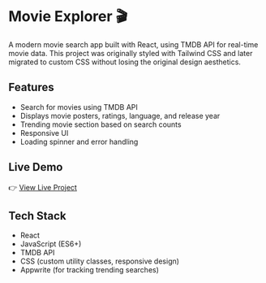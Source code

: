 # Movie Explorer 🎬

A modern movie search app built with React, using TMDB API for real-time movie data. This project was originally styled with Tailwind CSS and later migrated to custom CSS without losing the original design aesthetics.

## Features

- Search for movies using TMDB API
- Displays movie posters, ratings, language, and release year
- Trending movie section based on search counts
- Responsive UI
- Loading spinner and error handling


## Live Demo

👉 [View Live Project](https://movie-explorer-khaki-nine.vercel.app/)


## Tech Stack

- React
- JavaScript (ES6+)
- TMDB API
- CSS (custom utility classes, responsive design)
- Appwrite (for tracking trending searches) 